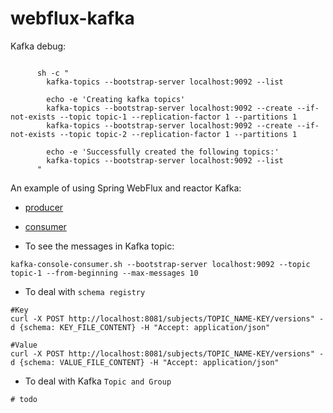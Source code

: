 # webflux-kafka

Kafka debug:

```shell

      sh -c "
        kafka-topics --bootstrap-server localhost:9092 --list

        echo -e 'Creating kafka topics'
        kafka-topics --bootstrap-server localhost:9092 --create --if-not-exists --topic topic-1 --replication-factor 1 --partitions 1
        kafka-topics --bootstrap-server localhost:9092 --create --if-not-exists --topic topic-2 --replication-factor 1 --partitions 1

        echo -e 'Successfully created the following topics:'
        kafka-topics --bootstrap-server localhost:9092 --list
      "
```
An example of using Spring WebFlux and reactor Kafka:

- [producer](https://github.com/reactor/reactor-kafka/blob/main/reactor-kafka-samples/src/main/java/reactor/kafka/samples/SampleProducer.java)
- [consumer](https://github.com/reactor/reactor-kafka/blob/main/reactor-kafka-samples/src/main/java/reactor/kafka/samples/SampleConsumer.java)

- To see the messages in Kafka topic:

```shell
kafka-console-consumer.sh --bootstrap-server localhost:9092 --topic topic-1 --from-beginning --max-messages 10
```

- To deal with `schema registry`
```
#Key
curl -X POST http://localhost:8081/subjects/TOPIC_NAME-KEY/versions" -d {schema: KEY_FILE_CONTENT} -H "Accept: application/json"

#Value
curl -X POST http://localhost:8081/subjects/TOPIC_NAME-KEY/versions" -d {schema: VALUE_FILE_CONTENT} -H "Accept: application/json"
```

- To deal with Kafka `Topic and Group`
```
# todo
```
